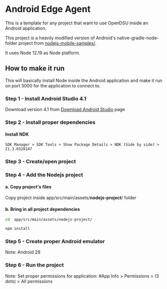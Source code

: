 # Android Edge Agent

This is a template for any project that want to use OpenDSU inside an Android application.

This project is a heavily modified version of Android's native-gradle-node-folder project
from [nodejs-mobile-samples/](https://github.com/janeasystems/nodejs-mobile-samples/).

It uses Node 12.19 as Node platform.

## How to make it run

This will basically install Node inside the Android application and
make it run on port 3000 for the application to connect to.

### Step 1 - Install Android Studio 4.1

Download version 4.1 from [Download Android Studio](https://developer.android.com/studio) page

### Step 2 - Install proper dependencies

#### Install NDK
    SDK Manager > SDK Tools > Show Package Details > NDK (Side by side) > 21.3.6528147

### Step 3 - Create/open project


### Step 4 - Add the Nodejs project

#### a. Copy project's files

Copy project inside app/src/main/assets/**nodejs-project**/ folder


#### b. Bring in all project dependencies
```sh
cd  app/src/main/assets/nodejs-project/

npm install
```

### Step 5 - Create proper Android emulator

Note: Android 28

### Step 6 - Run the project

Note: Set proper permissions for application: #App Info > Permissions > (3 dots) > All permissions
